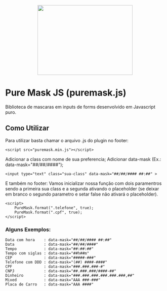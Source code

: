 <p align="center">
  <a href="http://romulobrasil.com">
    <img height="220" width="300" src="http://romulobrasil.com/wp-content/themes/romulobrasil.com/img/logo.png"/>
  </a>
</p>


Pure Mask JS (puremask.js)
==========

Biblioteca de mascaras em inputs de forms desenvolvido em Javascript puro. 


## Como Utilizar

Para utilizar basta chamar o arquivo .js do plugin no footer:

```
<script src="puremask.min.js"></script>
```

Adicionar a class com nome de sua preferencia;
Adicionar data-mask (Ex.: data-mask="##/##/####");

```
<input type="text" class="sua-class" data-mask="##/##/#### ##:##" >
```

E também no footer:
Vamos inicializar nossa função com dois paramentros sendo a primeira sua class e a segunda ativando o placeholder (se deixar em branco o segundo parametro e setar false não ativará o placeholder). 

```
<script>
    PureMask.format(".telefone", true);    
    PureMask.format(".cpf", true);    
</script>
```

### Alguns Exemplos:

```
Data com hora    : data-mask="##/##/#### ##:##"
Data             : data-mask="##/##/####"
Tempo            : data-mask="##:##:##"
Tempo com siglas : data-mask="##h##m"
CEP              : data-mask="#####-###"
Telefone com DDD : data-mask="(##) ####-####"
CPF              : data-mask="###.###.###-#"
CNPJ             : data-mask="##.###.###/####-##"
Dinheiro         : data-mask="###.###.###.###.###.###,##"
Mixed            : data-mask="AAA ###-###"
Placa de Carro   : data-mask="AAA ####"
```
